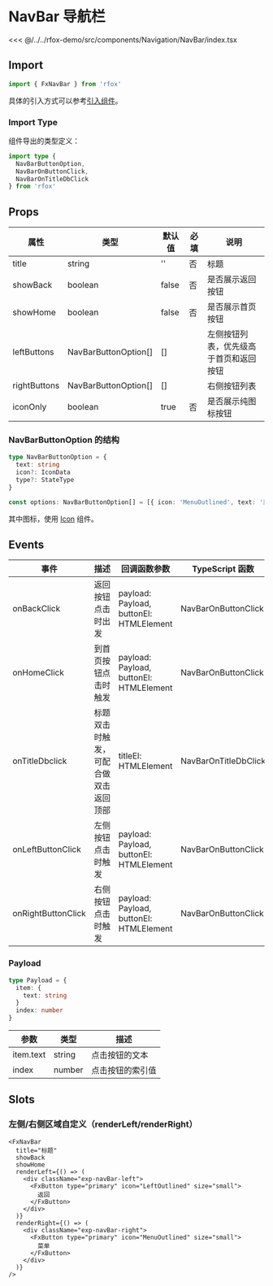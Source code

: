 # NavBar 导航栏

<CodeDemo name="NavBar">

<<< @/../../rfox-demo/src/components/Navigation/NavBar/index.tsx

</CodeDemo>

## Import

```js
import { FxNavBar } from 'rfox'
```

具体的引入方式可以参考[引入组件](../guide/import.md)。

### Import Type

组件导出的类型定义：

```ts
import type {
  NavBarButtonOption,
  NavBarOnButtonClick,
  NavBarOnTitleDbClick
} from 'rfox'
```

## Props

| 属性         | 类型                 | 默认值 | 必填 | 说明                                   |
| ------------ | -------------------- | ------ | ---- | -------------------------------------- |
| title        | string               | ''     | 否   | 标题                                   |
| showBack     | boolean              | false  | 否   | 是否展示返回按钮                       |
| showHome     | boolean              | false  | 否   | 是否展示首页按钮                       |
| leftButtons  | NavBarButtonOption[] | []     |      | 左侧按钮列表，优先级高于首页和返回按钮 |
| rightButtons | NavBarButtonOption[] | []     |      | 右侧按钮列表                           |
| iconOnly     | boolean              | true   | 否   | 是否展示纯图标按钮                     |

### NavBarButtonOption 的结构

```ts
type NavBarButtonOption = {
  text: string
  icon?: IconData
  type?: StateType
}

const options: NavBarButtonOption[] = [{ icon: 'MenuOutlined', text: '菜单' }]
```

其中图标，使用 [Icon](./Icon.md) 组件。

## Events

| 事件               | 描述                                 | 回调函数参数                            | TypeScript 函数      |
| ------------------ | ------------------------------------ | --------------------------------------- | -------------------- |
| onBackClick        | 返回按钮点击时出发                   | payload: Payload, buttonEl: HTMLElement | NavBarOnButtonClick  |
| onHomeClick        | 到首页按钮点击时触发                 | payload: Payload, buttonEl: HTMLElement | NavBarOnButtonClick  |
| onTitleDbclick     | 标题双击时触发，可配合做双击返回顶部 | titleEl: HTMLElement                    | NavBarOnTitleDbClick |
| onLeftButtonClick  | 左侧按钮点击时触发                   | payload: Payload, buttonEl: HTMLElement | NavBarOnButtonClick  |
| onRightButtonClick | 右侧按钮点击时触发                   | payload: Payload, buttonEl: HTMLElement | NavBarOnButtonClick  |

### Payload

```ts
type Payload = {
  item: {
    text: string
  }
  index: number
}
```

| 参数      | 类型   | 描述             |
| --------- | ------ | ---------------- |
| item.text | string | 点击按钮的文本   |
| index     | number | 点击按钮的索引值 |

## Slots

### 左侧/右侧区域自定义（renderLeft/renderRight）

```tsx
<FxNavBar
  title="标题"
  showBack
  showHome
  renderLeft={() => (
    <div className="exp-navBar-left">
      <FxButton type="primary" icon="LeftOutlined" size="small">
        返回
      </FxButton>
    </div>
  )}
  renderRight={() => (
    <div className="exp-navBar-right">
      <FxButton type="primary" icon="MenuOutlined" size="small">
        菜单
      </FxButton>
    </div>
  )}
/>
```
